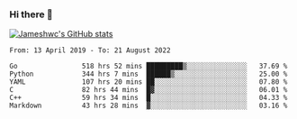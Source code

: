 ### Hi there 👋

[![Jameshwc's GitHub stats](https://github-readme-stats.vercel.app/api?username=jameshwc)](https://github.com/anuraghazra/github-readme-stats)

<!--START_SECTION:waka-->

```text
From: 13 April 2019 - To: 21 August 2022

Go                518 hrs 52 mins █████████▒░░░░░░░░░░░░░░░   37.69 %
Python            344 hrs 7 mins  ██████▒░░░░░░░░░░░░░░░░░░   25.00 %
YAML              107 hrs 20 mins ██░░░░░░░░░░░░░░░░░░░░░░░   07.80 %
C                 82 hrs 44 mins  █▓░░░░░░░░░░░░░░░░░░░░░░░   06.01 %
C++               59 hrs 34 mins  █░░░░░░░░░░░░░░░░░░░░░░░░   04.33 %
Markdown          43 hrs 28 mins  ▓░░░░░░░░░░░░░░░░░░░░░░░░   03.16 %
```

<!--END_SECTION:waka-->